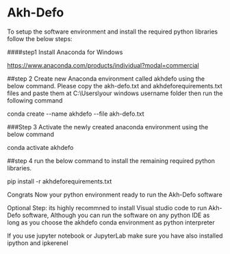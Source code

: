 # Akh-Defo
To setup the software environment and install the required python libraries follow the below steps:

####step1 Install Anaconda for Windows

https://www.anaconda.com/products/individual?modal=commercial

##step 2 Create new Anaconda environment called akhdefo using the below command. 
Please copy the akh-defo.txt and akhdeforequirements.txt files and paste them at C:\Users\your windows username folder  then run the following command

conda create --name akhdefo --file akh-defo.txt

###Step 3 Activate the newly created anaconda environment using the below command

conda activate akhdefo

##step 4 run the below command to install the remaining required python libraries.

pip install -r akhdeforequirements.txt

Congrats Now your python environment ready to run the Akh-Defo software

Optional Step: its highly recommned to install Visual studio code to run Akh-Defo software, Although you can run the software on any python IDE as long as you choose the akhdefo conda environment as python interpreter 

If you use jupyter notebook or JupyterLab make sure you have also installed ipython and ipkerenel 





